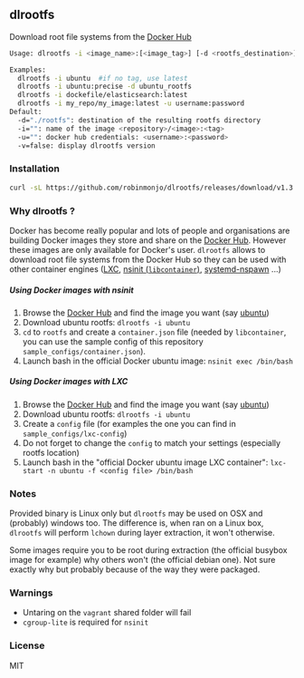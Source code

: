 ## dlrootfs

Download root file systems from the [Docker Hub](https://registry.hub.docker.com/)

````bash
Usage: dlrootfs -i <image_name>:[<image_tag>] [-d <rootfs_destination>] [-u <username>:<password>]

Examples:
  dlrootfs -i ubuntu  #if no tag, use latest
  dlrootfs -i ubuntu:precise -d ubuntu_rootfs
  dlrootfs -i dockefile/elasticsearch:latest
  dlrootfs -i my_repo/my_image:latest -u username:password
Default:
  -d="./rootfs": destination of the resulting rootfs directory
  -i="": name of the image <repository>/<image>:<tag>
  -u="": docker hub credentials: <username>:<password>
  -v=false: display dlrootfs version
````

### Installation

````bash
curl -sL https://github.com/robinmonjo/dlrootfs/releases/download/v1.3.1/dlrootfs_x86_64.tgz | tar -C /usr/local/bin -zxf -
````

### Why dlrootfs ?

Docker has become really popular and lots of people and organisations are building Docker images they store
and share on the [Docker Hub](https://registry.hub.docker.com/). However these images are only available for
Docker's user. `dlrootfs` allows to download root file systems from the Docker Hub so they can be used
with other container engines ([LXC](https://linuxcontainers.org/), [nsinit (`libcontainer`)](https://github.com/docker/libcontainer), [systemd-nspawn](http://0pointer.de/public/systemd-man/systemd-nspawn.html) ...)


##### Using Docker images with nsinit

1. Browse the [Docker Hub](https://registry.hub.docker.com/) and find the image you want (say [ubuntu](https://registry.hub.docker.com/u/library/ubuntu/))
2. Download ubuntu rootfs: `dlrootfs -i ubuntu`
3. `cd` to `rootfs` and create a `container.json` file (needed by `libcontainer`, you can use the sample config of this repository `sample_configs/container.json`).
4. Launch bash in the official Docker ubuntu image: `nsinit exec /bin/bash`

##### Using Docker images with LXC

1. Browse the [Docker Hub](https://registry.hub.docker.com/) and find the image you want (say [ubuntu](https://registry.hub.docker.com/u/library/ubuntu/))
2. Download ubuntu rootfs: `dlrootfs -i ubuntu`
3. Create a `config` file (for examples the one you can find in `sample_configs/lxc-config`)
4. Do not forget to change the `config` to match your settings (especially rootfs location)
5. Launch bash in the "official Docker ubuntu image LXC container": `lxc-start -n ubuntu -f <config file> /bin/bash`

### Notes

Provided binary is Linux only but `dlrootfs` may be used on OSX and (probably) windows too.
The difference is, when ran on a Linux box, `dlrootfs` will perform `lchown` during layer extraction,
it won't otherwise.

Some images require you to be root during extraction (the official busybox image for example) why others won't
(the official debian one). Not sure exactly why but probably because of the way they were packaged.


### Warnings

* Untaring on the `vagrant` shared folder will fail
* `cgroup-lite` is required for `nsinit`

### License

MIT
